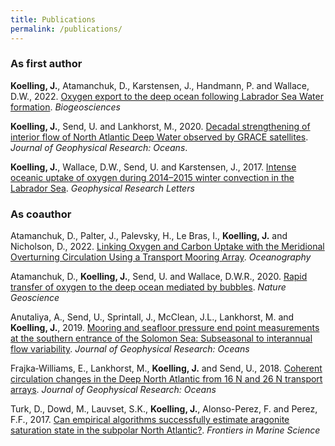 ```yaml
---
title: Publications
permalink: /publications/
---
```



### As first author

**Koelling, J.**, Atamanchuk, D., Karstensen, J., Handmann, P. and Wallace, D.W., 2022. 
[Oxygen export to the deep ocean following Labrador Sea Water formation](https://doi.org/10.5194/bg-19-437-2022). *Biogeosciences* 

**Koelling, J.**, Send, U. and Lankhorst, M., 2020. 
[Decadal strengthening of interior flow of North Atlantic Deep Water observed by GRACE satellites](https://doi.org/10.1029/2020JC016217). 
*Journal of Geophysical Research: Oceans*.


**Koelling, J.**, Wallace, D.W., Send, U. and Karstensen, J., 2017. 
[Intense oceanic uptake of oxygen during 2014–2015 winter convection in the Labrador Sea](https://doi.org/10.1002/2017GL073933). *Geophysical Research Letters*



### As coauthor

Atamanchuk, D., Palter, J., Palevsky, H., Le Bras, I., **Koelling, J.** and Nicholson, D., 2022. [Linking Oxygen and Carbon Uptake with the Meridional Overturning Circulation Using a Transport Mooring Array](https://par.nsf.gov/servlets/purl/10314159). *Oceanography*

Atamanchuk, D., **Koelling, J.**, Send, U. and Wallace, D.W.R., 2020. 
[Rapid transfer of oxygen to the deep ocean mediated by bubbles](https://doi.org/10.1038/s41561-020-0532-2). *Nature Geoscience*

Anutaliya, A., Send, U., Sprintall, J., McClean, J.L., Lankhorst, M. and **Koelling, J.**, 2019. 
[Mooring and seafloor pressure end point measurements at the southern entrance of the Solomon Sea: Subseasonal to interannual flow variability](https://doi.org/10.1029/2019JC015157). 
*Journal of Geophysical Research: Oceans*

Frajka‐Williams, E., Lankhorst, M., **Koelling, J.** and Send, U., 2018. 
[Coherent circulation changes in the Deep North Atlantic from 16 N and 26 N transport arrays](https://doi.org/10.1029/2018JC013949). 
*Journal of Geophysical Research: Oceans*

Turk, D., Dowd, M., Lauvset, S.K., **Koelling, J.**, Alonso-Perez, F. and Perez, F.F., 2017. 
[Can empirical algorithms successfully estimate aragonite saturation state in the subpolar North Atlantic?](https://doi.org/10.3389/fmars.2017.00385). *Frontiers in Marine Science*



